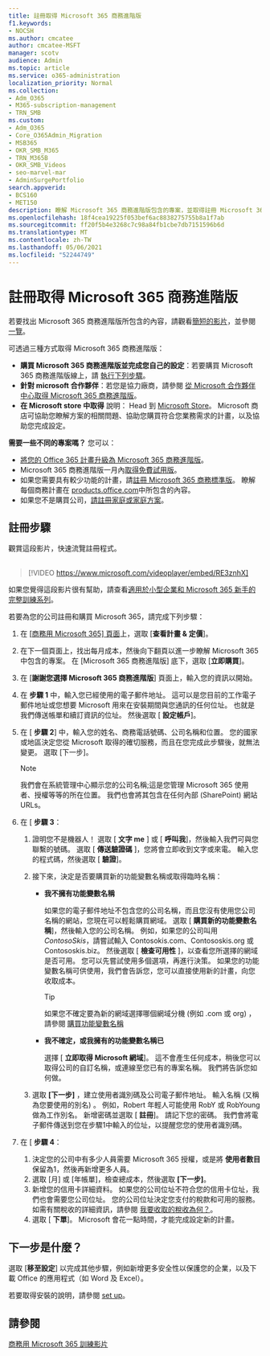 ```yaml
---
title: 註冊取得 Microsoft 365 商務進階版
f1.keywords:
- NOCSH
ms.author: cmcatee
author: cmcatee-MSFT
manager: scotv
audience: Admin
ms.topic: article
ms.service: o365-administration
localization_priority: Normal
ms.collection:
- Adm_O365
- M365-subscription-management
- TRN_SMB
ms.custom:
- Adm_O365
- Core_O365Admin_Migration
- MSB365
- OKR_SMB_M365
- TRN_M365B
- OKR_SMB_Videos
- seo-marvel-mar
- AdminSurgePortfolio
search.appverid:
- BCS160
- MET150
description: 瞭解 Microsoft 365 商務進階版包含的專案，並取得註冊 Microsoft 365 商務進階版的逐步指導方針。
ms.openlocfilehash: 18f4cea19225f053bef6ac8838275755b8a1f7ab
ms.sourcegitcommit: ff20f5b4e3268c7c98a84fb1cbe7db7151596b6d
ms.translationtype: MT
ms.contentlocale: zh-TW
ms.lasthandoff: 05/06/2021
ms.locfileid: "52244749"
---
```

# <a name="sign-up-for-microsoft-365-business-premium"></a>註冊取得 Microsoft 365 商務進階版

若要找出 Microsoft 365 商務進階版所包含的內容，請觀看[簡短的影片](../business-video/what-is-microsoft-365.md)，並參閱[一覽](microsoft-365-business-overview.md)。

可透過三種方式取得 Microsoft 365 商務進階版：
- **購買 Microsoft 365 商務進階版並完成您自己的設定**：若要購買 Microsoft 365 商務進階版線上，請 [執行下列步驟](#sign-up-steps)。
- **針對 microsoft 合作夥伴**：若您是協力廠商，請參閱 [從 Microsoft 合作夥伴中心取得 Microsoft 365 商務進階版](get-microsoft-365-business.md)。
- **在 Microsoft store 中取得** 說明： Head 到 [Microsoft Store](https://go.microsoft.com/fwlink/?linkid=2109652)。 Microsoft 商店可協助您瞭解方案的相關問題、協助您購買符合您業務需求的計畫，以及協助您完成設定。

**需要一些不同的專案嗎？** 您可以：
- [將您的 Office 365 計畫升級為 Microsoft 365 商務進階版](migrate-to-microsoft-365-business.md)。
- Microsoft 365 商務進階版一月內[取得免費試用版](https://go.microsoft.com/fwlink/p/?linkid=2102309)。
- 如果您需要具有較少功能的計畫，請[註冊 Microsoft 365 商務標準版](https://go.microsoft.com/fwlink/p/?LinkID=510935)。 瞭解每個商務計畫在 [products.office.com](https://go.microsoft.com/fwlink/?linkid=2109397)中所包含的內容。
- 如果您不是購買公司，[請註冊家庭或家庭方案](https://go.microsoft.com/fwlink/?linkid=2109398)。 

## <a name="sign-up-steps"></a>註冊步驟

觀賞這段影片，快速流覽註冊程式。<br><br>

> [!VIDEO https://www.microsoft.com/videoplayer/embed/RE3znhX] 

如果您覺得這段影片很有幫助，請查看[適用於小型企業和 Microsoft 365 新手的完整訓練系列](https://support.microsoft.com/office/6ab4bbcd-79cf-4000-a0bd-d42ce4d12816)。

若要為您的公司註冊和購買 Microsoft 365，請完成下列步驟：

1. 在 [[商務用 Microsoft 365] 頁面](https://go.microsoft.com/fwlink/?linkid=2109654)上，選取 [**查看計畫 & 定價**]。 
2. 在下一個頁面上，找出每月成本，然後向下翻頁以進一步瞭解 Microsoft 365 中包含的專案。 在 [Microsoft 365 商務進階版] 底下，選取 [**立即購買**]。
3. 在 [**謝謝您選擇 Microsoft 365 商務進階版**] 頁面上，輸入您的資訊以開始。
4. 在 **步驟 1** 中，輸入您已經使用的電子郵件地址。 這可以是您目前的工作電子郵件地址或您想要 Microsoft 用來在安裝期間與您通訊的任何位址。 也就是我們傳送帳單和續訂資訊的位址。 然後選取 [ **設定帳戶**]。
5. 在 [ **步驟 2**] 中，輸入您的姓名、商務電話號碼、公司名稱和位置。 您的國家或地區決定您從 Microsoft 取得的確切服務，而且在您完成此步驟後，就無法變更。 選取 [下一步]。
    > [!NOTE]
    > 我們會在系統管理中心顯示您的公司名稱;這是您管理 Microsoft 365 使用者、授權等等的所在位置。 我們也會將其包含在任何內部 (SharePoint) 網站 URLs。
6. 在 [ **步驟 3**：

    1. 證明您不是機器人！ 選取 [ **文字 me** ] 或 [ **呼叫我**]，然後輸入我們可與您聯繫的號碼。 選取 [ **傳送驗證碼** ]，您將會立即收到文字或來電。 輸入您的程式碼，然後選取 [ **驗證**]。
    2. 接下來，決定是否要購買新的功能變數名稱或取得臨時名稱：

        - **我不擁有功能變數名稱** 
        
            如果您的電子郵件地址不包含您的公司名稱，而且您沒有使用您公司名稱的網站，您現在可以輕鬆購買網域。 選取 [ **購買新的功能變數名稱**]，然後輸入您的公司名稱。 例如，如果您的公司叫用 *ContosoSkis*，請嘗試輸入 Contosokis.com、Contososkis.org 或 Contososkis.biz。 然後選取 [ **檢查可用性** ]，以查看您所選擇的網域是否可用。 您可以先嘗試使用多個選項，再進行決策。 如果您的功能變數名稱可供使用，我們會告訴您，您可以直接使用新的計畫，向您收取成本。 
       
            > [!TIP]
            > 如果您不確定要為新的網域選擇哪個網域分機 (例如 .com 或 org) ，請參閱 [購買功能變數名稱](../admin/get-help-with-domains/buy-a-domain-name.md)
        
        - **我不確定，或我擁有的功能變數名稱已** 
        
             選擇 [ **立即取得 Microsoft 網域**]。 這不會產生任何成本，稍後您可以取得公司的自訂名稱，或連線至您已有的專案名稱。 我們將告訴您如何做。

    3. 選取 **[下一步]** ，建立使用者識別碼及公司電子郵件地址。 輸入名稱 (又稱為您要使用的別名) 。 例如，Robert 年輕人可能使用 RobY 或 RobYoung 做為工作別名。 新增密碼並選取 [ **註冊**]。 請記下您的密碼。 我們會將電子郵件傳送到您在步驟1中輸入的位址，以提醒您您的使用者識別碼。
7. 在 [ **步驟 4**： 

    1. 決定您的公司中有多少人員需要 Microsoft 365 授權，或是將 **使用者數目** 保留為1，然後再新增更多人員。 
    2. 選取 [月] 或 [年帳單]，檢查總成本，然後選取 **[下一步]**。 
    3. 新增您的信用卡詳細資料。 如果您的公司位址不符合您的信用卡位址，我們也會需要您公司位址。 您的公司位址決定您支付的稅款和可用的服務。 如需有關稅收的詳細資訊，請參閱 [我要收取的稅收為何？](../commerce/billing-and-payments/tax-information.md)。
    4. 選取 [ **下單**]。 Microsoft 會花一點時間，才能完成設定新的計畫。

## <a name="whats-next"></a>下一步是什麼？

選取 [**移至設定**] 以完成其他步驟，例如新增更多安全性以保護您的企業，以及下載 Office 的應用程式（如 Word 及 Excel）。

若要取得安裝的說明，請參閱 [set up](set-up.md)。

## <a name="see-also"></a>請參閱

[商務用 Microsoft 365 訓練影片](../business-video/index.yml)